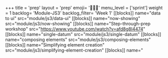 +++
title = 'prep'
layout = 'prep'
emoji= '🧑🏾‍💻'
menu_level = ['sprint']
weight = 1
backlog= 'Module-JS3'
backlog_filter= 'Week 1'
[[blocks]]
name="data to ui"
src="module/js3/data-ui"
[[blocks]]
name="now-showing"
src="module/js3/now-showing"
[[blocks]]
name="Step-through-prep workshop"
src="https://www.youtube.com/watch?v=afd8g8I4474"
[[blocks]]
name="single-datum"
src="module/js3/single-datum"
[[blocks]]
name="composing elements"
src="module/js3/composing-elements"
[[blocks]]
name="Simplifying element creation"
src="module/js3/simplifying-element-creation"
[[blocks]]
name="<template>"
src="module/js3/template-html"
[[blocks]]
name="components"
src="module/js3/components"
[[blocks]]
name="one-to-one"
src="module/js3/one-to-one"
[[blocks]]
name="using-map"
src="module/js3/using-map"
[[blocks]]
name="Applying map"
src="module/js3/applying-map"
[[blocks]]
name= "Prep Teamwork Project"
src= "https://cyf-pd.netlify.app/blocks/prep-teamwork-project/readme/"
+++
